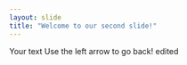 ```yaml
---
layout: slide
title: "Welcome to our second slide!"
---
```

Your text
Use the left arrow to go back!
edited

